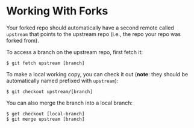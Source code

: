 # Working With Forks

Your forked repo should automatically have a second remote called `upstream` that points to the upstream repo (i.e., the repo your repo was forked from).

To access a branch on the upstream repo, first fetch it:

```
$ git fetch upstream [branch]
```

To make a local working copy, you can check it out (**note**: they should be automatically named prefixed with `upstream`):

```
$ git checkout upstream/[branch]
```

You can also merge the branch into a local branch:

```
$ get checkout [local-branch]
$ git merge upstream [branch]
```
